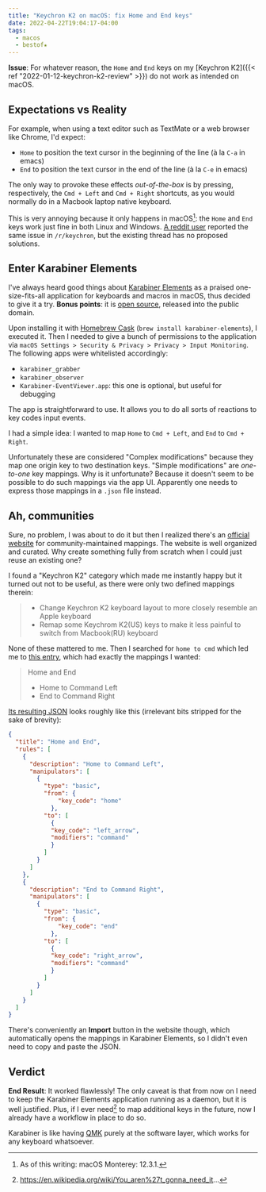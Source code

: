 ```yaml
---
title: "Keychron K2 on macOS: fix Home and End keys"
date: 2022-04-22T19:04:17-04:00
tags:
  - macos
  - bestof★
---
```


**Issue**: For whatever reason, the `Home` and `End` keys on my [Keychron K2]({{< ref "2022-01-12-keychron-k2-review" >}}) do not work as intended on macOS.


## Expectations vs Reality

For example, when using a text editor such as TextMate or a web browser like Chrome, I'd expect:

- `Home` to position the text cursor in the beginning of the line (à la `C-a` in emacs)
- `End` to position the text cursor in the end of the line (à la `C-e` in emacs)

The only way to provoke these effects _out-of-the-box_ is by pressing, respectively, the `Cmd + Left` and `Cmd + Right` shortcuts, as you would normally do in a Macbook laptop native keyboard.

This is very annoying because it only happens in macOS[^1]: the `Home` and `End` keys work just fine in both Linux and Windows. [A reddit user](https://www.reddit.com/r/Keychron/comments/ooice5/home_and_end_keys_not_working_on_monterrey/) reported the same issue in `/r/keychron`, but the existing thread has no proposed solutions.

## Enter Karabiner Elements

I've always heard good things about [Karabiner Elements](http://karabiner-elements.pqrs.org) as a praised one-size-fits-all application for keyboards and macros in macOS, thus decided to give it a try. **Bonus points**: it is [open source](https://github.com/pqrs-org/Karabiner-Elements), released into the public domain.

Upon installing it with [Homebrew Cask](https://formulae.brew.sh/cask/karabiner-elements) (`brew install karabiner-elements`), I executed it. Then I needed to give a bunch of permissions to the application via `macOS Settings > Security & Privacy > Privacy > Input Monitoring`. The following apps were whitelisted accordingly:

- `karabiner_grabber`
- `karabiner_observer`
- `Karabiner-EventViewer.app`: this one is optional, but useful for debugging

The app is straightforward to use. It allows you to do all sorts of reactions to key codes input events.

I had a simple idea: I wanted to map `Home` to `Cmd + Left`, and `End` to `Cmd + Right`.

Unfortunately these are considered "Complex modifications" because they map one origin key to two destination keys. "Simple modifications" are _one-to-one_ key mappings. Why is it unfortunate? Because it doesn't seem to be possible to do such mappings via the app UI. Apparently one needs to express those mappings in a `.json` file instead.

## Ah, communities

Sure, no problem, I was about to do it but then I realized there's an [official website](https://ke-complex-modifications.pqrs.org) for community-maintained mappings. The website is well organized and curated. Why create something fully from scratch when I could just reuse an existing one?

I found a "Keychron K2" category which made me instantly happy but it turned out not to be useful, as there were only two defined mappings therein:

> - Change Keychron K2 keyboard layout to more closely resemble an Apple keyboard
> - Remap some Keychrom K2(US) keys to make it less painful to switch from Macbook(RU) keyboard

None of these mattered to me. Then I searched for `home to cmd` which led me to [this entry](https://ke-complex-modifications.pqrs.org/#HomeEnd), which had exactly the mappings I wanted:

> Home and End
>
> - Home to Command Left
> - End to Command Right

[Its resulting JSON](https://ke-complex-modifications.pqrs.org/json/HomeEnd.json) looks roughly like this (irrelevant bits stripped for the sake of brevity):

```json
{
  "title": "Home and End",
  "rules": [
    {
      "description": "Home to Command Left",
      "manipulators": [
        {
          "type": "basic",
          "from": {
              "key_code": "home"
            },
          "to": [
            {
            "key_code": "left_arrow",
            "modifiers": "command"
            }
          ]
        }
      ]
    },
    {
      "description": "End to Command Right",
      "manipulators": [
        {
          "type": "basic",
          "from": {
              "key_code": "end"
            },
          "to": [
            {
            "key_code": "right_arrow",
            "modifiers": "command"
            }
          ]
        }
      ]
    }
  ]
}
```

There's conveniently an **Import** button in the website though, which automatically opens the mappings in Karabiner Elements, so I didn't even need to copy and paste the JSON.

## Verdict

**End Result**: It worked flawlessly! The only caveat is that from now on I need to keep the Karabiner Elements application running as a daemon, but it is well justified. Plus, if I ever need[^2] to map additional keys in the future, now I already have a workflow in place to do so.

Karabiner is like having [QMK](https://qmk.fm) purely at the software layer, which works for any keyboard whatsoever.


[^1]: As of this writing: macOS Monterey: 12.3.1.
[^2]: https://en.wikipedia.org/wiki/You_aren%27t_gonna_need_it...
